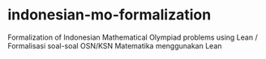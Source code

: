 # indonesian-mo-formalization
Formalization of Indonesian Mathematical Olympiad problems using Lean / Formalisasi soal-soal OSN/KSN Matematika menggunakan Lean
